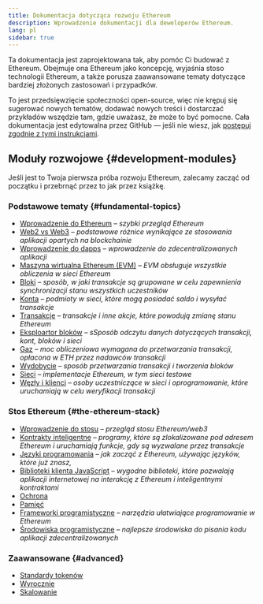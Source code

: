 ```yaml
---
title: Dokumentacja dotycząca rozwoju Ethereum
description: Wprowadzenie dokumentacji dla deweloperów Ethereum.
lang: pl
sidebar: true
---
```


Ta dokumentacja jest zaprojektowana tak, aby pomóc Ci budować z Ethereum. Obejmuje ona Ethereum jako koncepcję, wyjaśnia stoso technologii Ethereum, a także porusza zaawansowane tematy dotyczące bardziej złożonych zastosowań i przypadków.

To jest przedsięwzięcie społeczności open-source, więc nie krępuj się sugerować nowych tematów, dodawać nowych treści i dostarczać przykładów wszędzie tam, gdzie uważasz, że może to być pomocne. Cała dokumentacja jest edytowalna przez GitHub — jeśli nie wiesz, jak [postępuj zgodnie z tymi instrukcjami](https://github.com/ethereum/ethereum-org-website/blob/dev/README.md).

## Moduły rozwojowe {#development-modules}

Jeśli jest to Twoja pierwsza próba rozwoju Ethereum, zalecamy zacząć od początku i przebrnąć przez to jak przez książkę.

### Podstawowe tematy {#fundamental-topics}

- [Wprowadzenie do Ethereum](/developers/docs/intro-to-ethereum/) _– szybki przegląd Ethereum_
- [Web2 vs Web3](/developers/docs/web2-vs-web3/) <em x-id="4">– podstawowe różnice wynikające ze stosowania aplikacji opartych na blockchainie</em>
- [Wprowadzenie do dapps](/developers/docs/dapps/) <em x-id="4">– wprowadzenie do zdecentralizowanych aplikacji</em>
- [Maszyna wirtualna Ethereum (EVM)](/developers/docs/evm/) _– EVM obsługuje wszystkie obliczenia w sieci Ethereum_
- [Bloki](/developers/docs/blocks/) _– sposób, w jaki transakcje są grupowane w celu zapewnienia synchronizacji stanu wszystkich uczestników_
- [Konta](/developers/docs/accounts/) _– podmioty w sieci, które mogą posiadać saldo i wysyłać transakcje_
- [Transakcje](/developers/docs/transactions/) _– transakcje i inne akcje, które powodują zmianę stanu Ethereum_
- [Eksploartor bloków](/developers/docs/data-and-analytics/block-explorers/) _– sSposób odczytu danych dotyczących transakcji, kont, bloków i sieci_
- <a href="/developers/docs/gas/">Gaz</a> <em x-id="4">– moc obliczeniowa wymagana do przetwarzania transakcji, opłacona w ETH przez nadawców transakcji</em>
- [Wydobycie](/developers/docs/consensus-mechanisms/pow/mining/) _– sposób przetwarzania transakcji i tworzenia bloków_
- [Sieci](/developers/docs/networks/) _– implementacje Ethereum, w tym sieci testowe_
- <a href="/developers/docs/nodes-and-clients/">Węzły i klienci</a> _– osoby uczestniczące w sieci i oprogramowanie, które uruchamiają w celu weryfikacji transakcji_

### Stos Ethereum {#the-ethereum-stack}

- [Wprowadzenie do stosu](/developers/docs/ethereum-stack/) <em x-id="4">– przegląd stosu Ethereum/web3</em>
- [Kontrakty inteligentne](/developers/docs/smart-contracts/) _– programy, które są zlokalizowane pod adresem Ethereum i uruchamiają funkcje, gdy są wyzwalane przez transakcje_
- [Języki programowania](/developers/docs/programming-languages/) _– jak zacząć z Ethereum, używając języków, które już znasz,_
- [Biblioteki klienta JavaScript](/developers/docs/apis/javascript/) _– wygodne biblioteki, które pozwalają aplikacji internetowej na interakcję z Ethereum i inteligentnymi kontraktami_
- [Ochrona](/developers/docs/smart-contracts/security/)
- [Pamięć](/developers/docs/storage/)
- [Frameworki programistyczne](/developers/docs/frameworks/) _– narzędzia ułatwiające programowanie w Ethereum_
- [Środowiska programistyczne](/developers/docs/ides/) _– najlepsze środowiska do pisania kodu aplikacji zdecentralizowanych_

### Zaawansowane {#advanced}

- [Standardy tokenów](/developers/docs/standards/tokens/)
- [Wyrocznie](/developers/docs/oracles/)
- [Skalowanie](/developers/docs/layer-2-scaling/)

